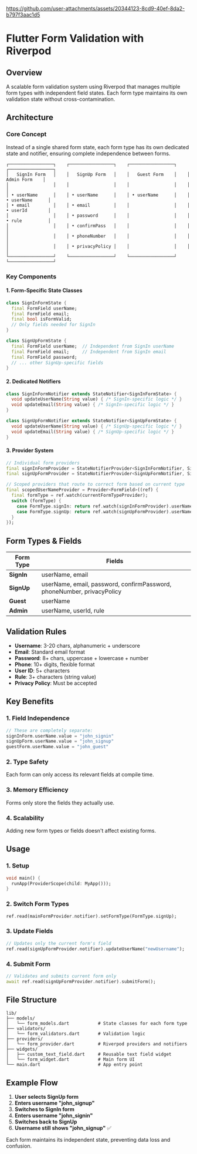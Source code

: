 

https://github.com/user-attachments/assets/20344123-8cd9-40ef-8da2-b797f3aac1d5

# Flutter Form Validation with Riverpod

## Overview
A scalable form validation system using Riverpod that manages multiple form types with independent field states. Each form type maintains its own validation state without cross-contamination.

## Architecture

### Core Concept
Instead of a single shared form state, each form type has its own dedicated state and notifier, ensuring complete independence between forms.

```
┌─────────────────┐    ┌─────────────────┐    ┌─────────────────┐    ┌─────────────────┐
│   SignIn Form   │    │   SignUp Form   │    │   Guest Form    │    │   Admin Form    │
│                 │    │                 │    │                 │    │                 │
│ • userName      │    │ • userName      │    │ • userName      │    │ • userName      │
│ • email         │    │ • email         │    │                 │    │ • userId        │
│                 │    │ • password      │    │                 │    │ • rule          │
│                 │    │ • confirmPass   │    │                 │    │                 │
│                 │    │ • phoneNumber   │    │                 │    │                 │
│                 │    │ • privacyPolicy │    │                 │    │                 │
└─────────────────┘    └─────────────────┘    └─────────────────┘    └─────────────────┘
```

### Key Components

#### 1. Form-Specific State Classes
```dart
class SignInFormState {
  final FormField userName;
  final FormField email;
  final bool isFormValid;
  // Only fields needed for SignIn
}

class SignUpFormState {
  final FormField userName;  // Independent from SignIn userName
  final FormField email;     // Independent from SignIn email
  final FormField password;
  // ... other SignUp-specific fields
}
```

#### 2. Dedicated Notifiers
```dart
class SignInFormNotifier extends StateNotifier<SignInFormState> {
  void updateUserName(String value) { /* SignIn-specific logic */ }
  void updateEmail(String value) { /* SignIn-specific logic */ }
}

class SignUpFormNotifier extends StateNotifier<SignUpFormState> {
  void updateUserName(String value) { /* SignUp-specific logic */ }
  void updateEmail(String value) { /* SignUp-specific logic */ }
}
```

#### 3. Provider System
```dart
// Individual form providers
final signInFormProvider = StateNotifierProvider<SignInFormNotifier, SignInFormState>
final signUpFormProvider = StateNotifierProvider<SignUpFormNotifier, SignUpFormState>

// Scoped providers that route to correct form based on current type
final scopedUserNameProvider = Provider<FormField>((ref) {
  final formType = ref.watch(currentFormTypeProvider);
  switch (formType) {
    case FormType.signIn: return ref.watch(signInFormProvider).userName;
    case FormType.signUp: return ref.watch(signUpFormProvider).userName;
  }
});
```

## Form Types & Fields

| Form Type | Fields |
|-----------|--------|
| **SignIn** | userName, email |
| **SignUp** | userName, email, password, confirmPassword, phoneNumber, privacyPolicy |
| **Guest** | userName |
| **Admin** | userName, userId, rule |

## Validation Rules

- **Username**: 3-20 chars, alphanumeric + underscore
- **Email**: Standard email format
- **Password**: 8+ chars, uppercase + lowercase + number
- **Phone**: 10+ digits, flexible format
- **User ID**: 5+ characters
- **Rule**: 3+ characters (string value)
- **Privacy Policy**: Must be accepted

## Key Benefits

### 1. **Field Independence**
```dart
// These are completely separate:
signInForm.userName.value = "john_signin"
signUpForm.userName.value = "john_signup" 
guestForm.userName.value = "john_guest"
```

### 2. **Type Safety**
Each form can only access its relevant fields at compile time.

### 3. **Memory Efficiency**
Forms only store the fields they actually use.

### 4. **Scalability**
Adding new form types or fields doesn't affect existing forms.

## Usage

### 1. Setup
```dart
void main() {
  runApp(ProviderScope(child: MyApp()));
}
```

### 2. Switch Form Types
```dart
ref.read(mainFormProvider.notifier).setFormType(FormType.signUp);
```

### 3. Update Fields
```dart
// Updates only the current form's field
ref.read(signUpFormProvider.notifier).updateUserName("newUsername");
```

### 4. Submit Form
```dart
// Validates and submits current form only
await ref.read(signUpFormProvider.notifier).submitForm();
```

## File Structure

```
lib/
├── models/
│   └── form_models.dart           # State classes for each form type
├── validators/
│   └── form_validators.dart       # Validation logic
├── providers/
│   └── form_provider.dart         # Riverpod providers and notifiers
├── widgets/
│   ├── custom_text_field.dart     # Reusable text field widget
│   └── form_widget.dart           # Main form UI
└── main.dart                      # App entry point
```

## Example Flow

1. **User selects SignUp form**
2. **Enters username "john_signup"**
3. **Switches to SignIn form**
4. **Enters username "john_signin"**  
5. **Switches back to SignUp**
6. **Username still shows "john_signup"** ✅

Each form maintains its independent state, preventing data loss and confusion.
